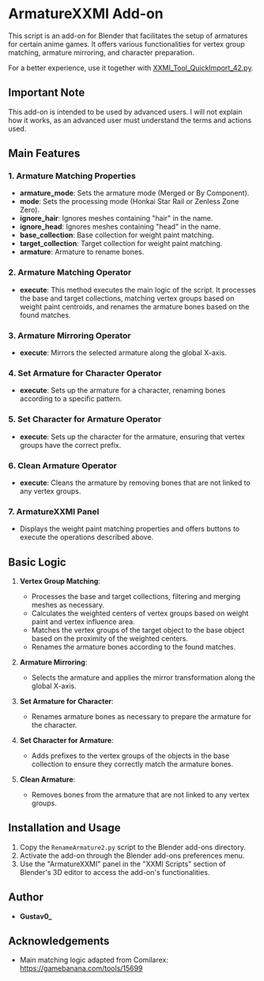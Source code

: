 # ArmatureXXMI Add-on

This script is an add-on for Blender that facilitates the setup of armatures for certain anime games. It offers various functionalities for vertex group matching, armature mirroring, and character preparation.

For a better experience, use it together with [XXMI_Tool_QuickImport_42.py](https://github.com/Seris0/Gustav0/blob/main/Addons/XXMI_Tool_QuickImport_42.py).

## Important Note

This add-on is intended to be used by advanced users. I will not explain how it works, as an advanced user must understand the terms and actions used.

## Main Features

### 1. Armature Matching Properties
- **armature_mode**: Sets the armature mode (Merged or By Component).
- **mode**: Sets the processing mode (Honkai Star Rail or Zenless Zone Zero).
- **ignore_hair**: Ignores meshes containing "hair" in the name.
- **ignore_head**: Ignores meshes containing "head" in the name.
- **base_collection**: Base collection for weight paint matching.
- **target_collection**: Target collection for weight paint matching.
- **armature**: Armature to rename bones.

### 2. Armature Matching Operator
- **execute**: This method executes the main logic of the script. It processes the base and target collections, matching vertex groups based on weight paint centroids, and renames the armature bones based on the found matches.

### 3. Armature Mirroring Operator
- **execute**: Mirrors the selected armature along the global X-axis.

### 4. Set Armature for Character Operator
- **execute**: Sets up the armature for a character, renaming bones according to a specific pattern.

### 5. Set Character for Armature Operator
- **execute**: Sets up the character for the armature, ensuring that vertex groups have the correct prefix.

### 6. Clean Armature Operator
- **execute**: Cleans the armature by removing bones that are not linked to any vertex groups.

### 7. ArmatureXXMI Panel
- Displays the weight paint matching properties and offers buttons to execute the operations described above.

## Basic Logic

1. **Vertex Group Matching**:
   - Processes the base and target collections, filtering and merging meshes as necessary.
   - Calculates the weighted centers of vertex groups based on weight paint and vertex influence area.
   - Matches the vertex groups of the target object to the base object based on the proximity of the weighted centers.
   - Renames the armature bones according to the found matches.

2. **Armature Mirroring**:
   - Selects the armature and applies the mirror transformation along the global X-axis.

3. **Set Armature for Character**:
   - Renames armature bones as necessary to prepare the armature for the character.

4. **Set Character for Armature**:
   - Adds prefixes to the vertex groups of the objects in the base collection to ensure they correctly match the armature bones.

5. **Clean Armature**:
   - Removes bones from the armature that are not linked to any vertex groups.

## Installation and Usage

1. Copy the `RenameArmature2.py` script to the Blender add-ons directory.
2. Activate the add-on through the Blender add-ons preferences menu.
3. Use the "ArmatureXXMI" panel in the "XXMI Scripts" section of Blender's 3D editor to access the add-on's functionalities.

## Author

- **Gustav0_**

## Acknowledgements

- Main matching logic adapted from Comilarex: https://gamebanana.com/tools/15699
